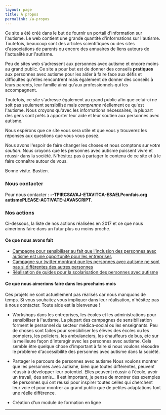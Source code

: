```yaml
---
layout: page
title: À propos
permalink: /a-propos
---
```


Ce site a été créé dans le but de fournir un portail d'information sur l'autisme.
Le web contient une grande quantité d'informations sur l'autisme.
Toutefois, beaucoup sont des articles scientifiques ou des sites d'associations de parents ou encore
des annuaires de liens autours de l'actualité sur l'autisme.

Peu de sites web s'adressent aux personnes avec autisme et encore moins au grand public.
Ce site a pour but est de donner des conseils **pratiques** aux personnes avec autisme pour les aider à faire face aux défis
et difficultés qu'elles rencontrent
mais également de donner des conseils à leurs parents, leur famille ainsi qu'aux professionnels qui les accompagnent.

Toutefois, ce site s'adresse également au grand public afin que celui-ci ne soit pas seulement sensibilisé mais *comprenne* réellement ce qu'est l'autisme.
Nous croyons qu'avec les informations nécessaires, la plupart des gens sont prêts à apporter leur aide et leur soutien aux personnes avec autisme.

Nous espérons que ce site vous sera utile et que vous y trouverez les réponses aux questions que vous vous posez.

Nous avons l'espoir de faire changer les choses et nous comptons sur *votre soutien*.
Nous croyons que les personnes avec autisme puissent vivre et réussir dans la société.
N'hésitez pas à partager le contenu de ce site et à le faire connaître autour de vous.


Bonne visite. Bastien.

### Nous contacter

Pour nous contacter&nbsp;: <strong><span class="contact"><span id="contact">PLEASE-ACTIVATE-JAVASCRIPT--TPIRCSAVAJ-ETAVITCA-ESAELP</span></span></strong>.

<script type="text/javascript">window.document.getElementById('contact').innerHTML = '@';</script>
<style type="text/css">
.contact {
	unicode-bidi: bidi-override;
	direction: rtl;
}

#contact:before { content: "gro.siafnoc"; }
#contact:after { content: "emsitua"; }
</style>


### Nos actions

Ci-dessous, la liste de nos actions réalisées en 2017 et ce que nous aimerions faire dans un futur plus ou moins proche.

#### Ce que nous avons fait

  - [Campagne pour sensibiliser au fait que l'inclusion des personnes avec autisme est une opportunité pour les entreprises](https://autisme.github.io/construire-une-societe-inclusive/)
  - [Campagne sur twitter montrant que les personnes avec autisme ne sont pas si différentes des autres personnes](https://twitter.com/BastienBConfais/media)
  - [Réalisation de guides pour la scolarisation des personnes avec autisme](https://autisme.github.io/guides-inclusion-scolaire)

#### Ce que nous aimerions faire dans les prochains mois

Ces projets ne sont actuellement pas réalisés car nous manquons de temps.
Si vous souhaitez vous impliquer dans leur réalisation, n'hésitez pas à nous contacter. Toute aide est la bienvenue&nbsp;!

  - Workshops dans les entreprises, les écoles et les administrations pour sensibiliser à l'autisme.
La plupart des campagnes de sensibilisation forment le personnel du secteur médica-social ou les enseignants. Peu de choses sont faites pour sensibiliser les élèves des écoles ou les pompiers, les policiers, les ambulanciers, les chauffeurs de bus, etc
sur la meilleure façon d'interagir avec les personnes avec autisme. Cela semble être quelque chose d'important à faire si nous voulons résoudre le problème d'accessibilité des personnes avec autisme dans la société.

  - Partager le parcours de personnes avec autisme
Nous voulons montrer que les personnes avec autisme, bien que toutes différentes, peuvent réussir à développer leur potentiel. Elles peuvent réussir à l'école, avoir un travail, des amis…
Il est important, je pense de montrer des exemples de personnes qui ont réussi pour inspirer toutes celles qui cherchent leur voie et pour montrer au grand public que de petites adaptations font une réelle différence.

  - Création d'un module de formation en ligne




---

